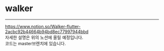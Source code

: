 # walker
------
https://www.notion.so/Walker-flutter-2acbc92b44664b94bd8ec77997944bbd</br>
자세한 설명은 위의 노션에 올릴 예정입니다.</br>
코드는 master브렌치에 있습니다.
